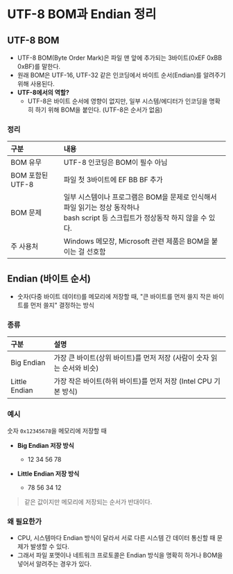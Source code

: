# UTF-8 BOM과 Endian 정리

## UTF-8 BOM
- UTF-8 BOM(Byte Order Mark)은 파일 맨 앞에 추가되는 3바이트(0xEF 0xBB 0xBF)를 말한다.
- 원래 BOM은 UTF-16, UTF-32 같은 인코딩에서 바이트 순서(Endian)를 알려주기 위해 사용된다.
- **UTF-8에서의 역할?**
  - UTF-8은 바이트 순서에 영향이 없지만, 일부 시스템/에디터가 인코딩을 명확히 하기 위해 BOM을 붙인다. (UTF-8은 순서가 없음)

### 정리

| 구분 | 내용                                                                                     |
|:---|:---------------------------------------------------------------------------------------|
| BOM 유무 | UTF-8 인코딩은 BOM이 필수 아님                                                                  |
| BOM 포함된 UTF-8 | 파일 첫 3바이트에 EF BB BF 추가                                                                 |
| BOM 문제 | 일부 시스템이나 프로그램은 BOM을 문제로 인식해서 파일 읽기는 정상 동작하나<br/>  bash script 등 스크립트가 정상동작 하지 않을 수 있다. |
| 주 사용처 | Windows 메모장, Microsoft 관련 제품은 BOM을 붙이는 걸 선호함                                           |


## Endian (바이트 순서)
- 숫자(다중 바이트 데이터)를 메모리에 저장할 때, "큰 바이트를 먼저 쓸지 작은 바이트를 먼저 쓸지" 결정하는 방식

### 종류

| 구분 | 설명 |
|:---|:---|
| Big Endian | 가장 큰 바이트(상위 바이트)를 먼저 저장 (사람이 숫자 읽는 순서와 비슷) |
| Little Endian | 가장 작은 바이트(하위 바이트)를 먼저 저장 (Intel CPU 기본 방식) |

### 예시

숫자 `0x12345678`을 메모리에 저장할 때

- **Big Endian 저장 방식**
  - 12 34 56 78

- **Little Endian 저장 방식**
  - 78 56 34 12

> 같은 값이지만 메모리에 저장되는 순서가 반대이다.

### 왜 필요한가

- CPU, 시스템마다 Endian 방식이 달라서 서로 다른 시스템 간 데이터 통신할 때 문제가 발생할 수 있다.
- 그래서 파일 포맷이나 네트워크 프로토콜은 Endian 방식을 명확히 하거나 BOM을 넣어서 알려주는 경우가 있다.
